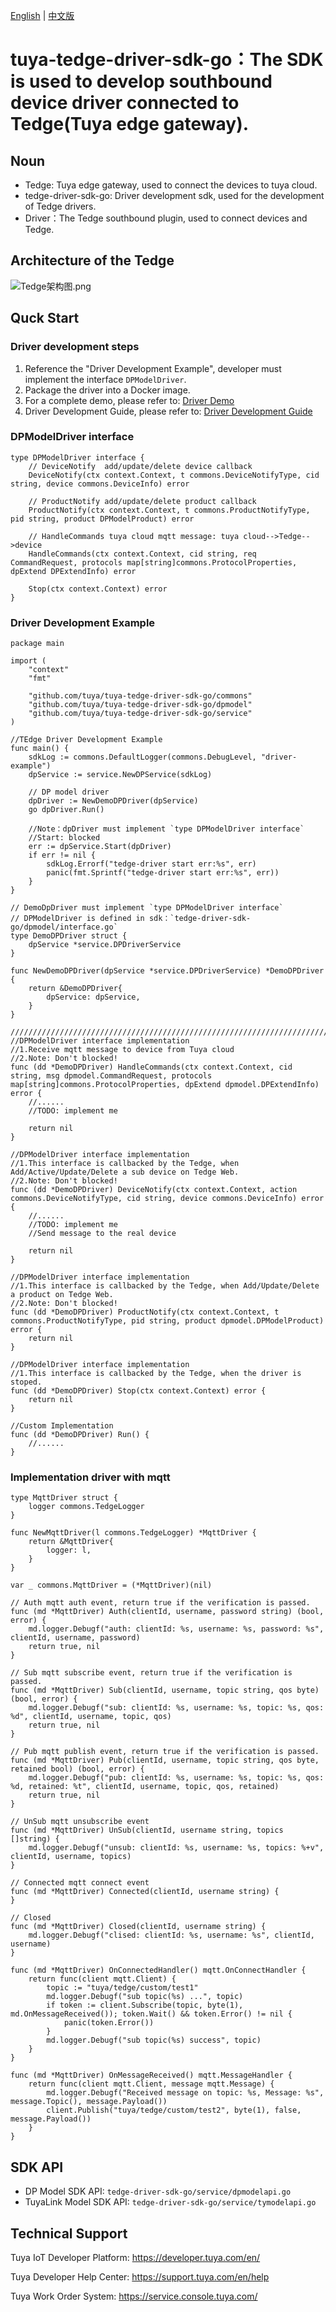 [English](README.md) | [中文版](README_CN.md)
# tuya-tedge-driver-sdk-go：The SDK is used to develop southbound device driver connected to Tedge(Tuya edge gateway).

## Noun
* Tedge: Tuya edge gateway, used to connect the devices to tuya cloud.
* tedge-driver-sdk-go: Driver development sdk, used for the development of Tedge drivers.
* Driver：The Tedge southbound plugin, used to connect devices and Tedge.

## Architecture of the Tedge
![Tedge架构图.png](./docs/images/Tedge架构图1.png)

## Quck Start

### Driver development steps
1. Reference the "Driver Development Example", developer must implement the interface `DPModelDriver`.
2. Package the driver into a Docker image.
3. For a complete demo, please refer to: [Driver Demo](./docs/summary.md)
4. Driver Development Guide, please refer to: [Driver Development Guide](./docs/summary.md)

### DPModelDriver interface
```golang
type DPModelDriver interface {
	// DeviceNotify  add/update/delete device callback
	DeviceNotify(ctx context.Context, t commons.DeviceNotifyType, cid string, device commons.DeviceInfo) error

	// ProductNotify add/update/delete product callback
	ProductNotify(ctx context.Context, t commons.ProductNotifyType, pid string, product DPModelProduct) error

	// HandleCommands tuya cloud mqtt message: tuya cloud-->Tedge-->device
	HandleCommands(ctx context.Context, cid string, req CommandRequest, protocols map[string]commons.ProtocolProperties, dpExtend DPExtendInfo) error

	Stop(ctx context.Context) error
}
```

### Driver Development Example
```golang
package main

import (
	"context"
	"fmt"

	"github.com/tuya/tuya-tedge-driver-sdk-go/commons"
	"github.com/tuya/tuya-tedge-driver-sdk-go/dpmodel"
	"github.com/tuya/tuya-tedge-driver-sdk-go/service"
)

//TEdge Driver Development Example
func main() {
	sdkLog := commons.DefaultLogger(commons.DebugLevel, "driver-example")
	dpService := service.NewDPService(sdkLog)

	// DP model driver
	dpDriver := NewDemoDPDriver(dpService)
	go dpDriver.Run()

	//Note：dpDriver must implement `type DPModelDriver interface`
	//Start: blocked
	err := dpService.Start(dpDriver)
	if err != nil {
		sdkLog.Errorf("tedge-driver start err:%s", err)
		panic(fmt.Sprintf("tedge-driver start err:%s", err))
	}
}

// DemoDpDriver must implement `type DPModelDriver interface`
// DPModelDriver is defined in sdk：`tedge-driver-sdk-go/dpmodel/interface.go`
type DemoDPDriver struct {
	dpService *service.DPDriverService
}

func NewDemoDPDriver(dpService *service.DPDriverService) *DemoDPDriver {
	return &DemoDPDriver{
		dpService: dpService,
	}
}

/////////////////////////////////////////////////////////////////////////////////////////////////////
//DPModelDriver interface implementation
//1.Receive mqtt message to device from Tuya cloud
//2.Note: Don't blocked!
func (dd *DemoDPDriver) HandleCommands(ctx context.Context, cid string, msg dpmodel.CommandRequest, protocols map[string]commons.ProtocolProperties, dpExtend dpmodel.DPExtendInfo) error {
	//......
	//TODO: implement me

	return nil
}

//DPModelDriver interface implementation
//1.This interface is callbacked by the Tedge, when Add/Active/Update/Delete a sub device on Tedge Web.
//2.Note: Don't blocked!
func (dd *DemoDPDriver) DeviceNotify(ctx context.Context, action commons.DeviceNotifyType, cid string, device commons.DeviceInfo) error {
	//......
	//TODO: implement me
    //Send message to the real device

	return nil
}

//DPModelDriver interface implementation
//1.This interface is callbacked by the Tedge, when Add/Update/Delete a product on Tedge Web.
//2.Note: Don't blocked!
func (dd *DemoDPDriver) ProductNotify(ctx context.Context, t commons.ProductNotifyType, pid string, product dpmodel.DPModelProduct) error {
	return nil
}

//DPModelDriver interface implementation
//1.This interface is callbacked by the Tedge, when the driver is stoped.
func (dd *DemoDPDriver) Stop(ctx context.Context) error {
	return nil
}

//Custom Implementation
func (dd *DemoDPDriver) Run() {
	//......
}
```

### Implementation driver with mqtt

```golang
type MqttDriver struct {
	logger commons.TedgeLogger
}

func NewMqttDriver(l commons.TedgeLogger) *MqttDriver {
	return &MqttDriver{
		logger: l,
	}
}

var _ commons.MqttDriver = (*MqttDriver)(nil)

// Auth mqtt auth event, return true if the verification is passed.
func (md *MqttDriver) Auth(clientId, username, password string) (bool, error) {
	md.logger.Debugf("auth: clientId: %s, username: %s, password: %s", clientId, username, password)
	return true, nil
}

// Sub mqtt subscribe event, return true if the verification is passed.
func (md *MqttDriver) Sub(clientId, username, topic string, qos byte) (bool, error) {
	md.logger.Debugf("sub: clientId: %s, username: %s, topic: %s, qos: %d", clientId, username, topic, qos)
	return true, nil
}

// Pub mqtt publish event, return true if the verification is passed.
func (md *MqttDriver) Pub(clientId, username, topic string, qos byte, retained bool) (bool, error) {
	md.logger.Debugf("pub: clientId: %s, username: %s, topic: %s, qos: %d, retained: %t", clientId, username, topic, qos, retained)
	return true, nil
}

// UnSub mqtt unsubscribe event
func (md *MqttDriver) UnSub(clientId, username string, topics []string) {
	md.logger.Debugf("unsub: clientId: %s, username: %s, topics: %+v", clientId, username, topics)
}

// Connected mqtt connect event
func (md *MqttDriver) Connected(clientId, username string) {
}

// Closed
func (md *MqttDriver) Closed(clientId, username string) {
	md.logger.Debugf("clised: clientId: %s, username: %s", clientId, username)
}

func (md *MqttDriver) OnConnectedHandler() mqtt.OnConnectHandler {
	return func(client mqtt.Client) {
		topic := "tuya/tedge/custom/test1"
		md.logger.Debugf("sub topic(%s) ...", topic)
		if token := client.Subscribe(topic, byte(1), md.OnMessageReceived()); token.Wait() && token.Error() != nil {
			panic(token.Error())
		}
		md.logger.Debugf("sub topic(%s) success", topic)
	}
}

func (md *MqttDriver) OnMessageReceived() mqtt.MessageHandler {
	return func(client mqtt.Client, message mqtt.Message) {
		md.logger.Debugf("Received message on topic: %s, Message: %s", message.Topic(), message.Payload())
		client.Publish("tuya/tedge/custom/test2", byte(1), false, message.Payload())
	}
}
```

## SDK API
* DP Model SDK API: `tedge-driver-sdk-go/service/dpmodelapi.go`
* TuyaLink Model SDK API: `tedge-driver-sdk-go/service/tymodelapi.go`

## Technical Support
Tuya IoT Developer Platform: https://developer.tuya.com/en/

Tuya Developer Help Center: https://support.tuya.com/en/help

Tuya Work Order System: https://service.console.tuya.com/
